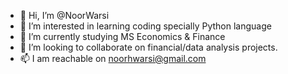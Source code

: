 - 👋 Hi, I’m @NoorWarsi
- 👀 I’m interested in learning coding specially Python language
- 🌱 I’m currently studying MS Economics & Finance
- 💞️ I’m looking to collaborate on financial/data analysis projects.
- 📫 I am reachable on noorhwarsi@gmail.com

<!---
I am a keen learner and always looking for new and exciting projects. Looking forward to work on some Python projects regarding financial data analysis
--->
